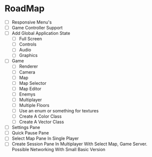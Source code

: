 # RoadMap

- [ ] Responsive Menu's
- [ ] Game Controller Support
- [ ] Add Global Application State
  * [ ] Full Screen
  * [ ] Controls
  * [ ] Audio
  * [ ] Graphics
- [ ] Game
  - [ ] Renderer
  - [ ] Camera
  - [ ] Map
  - [ ] Map Selector
  - [ ] Map Editor
  - [ ] Enemys
  - [ ] Multiplayer
  - [ ] Multiple Floors
  - [ ] Use an enum or something for textures
  - [ ] Create A Color Class
  - [ ] Create A Vector Class
- [ ] Settings Pane
- [ ] Quick Pause Pane
- [ ] Select Map Pane In Single Player
- [ ] Create Session Pane In Multiplayer With Select Map, Game Server. Possible Networking With Small Basic Version
